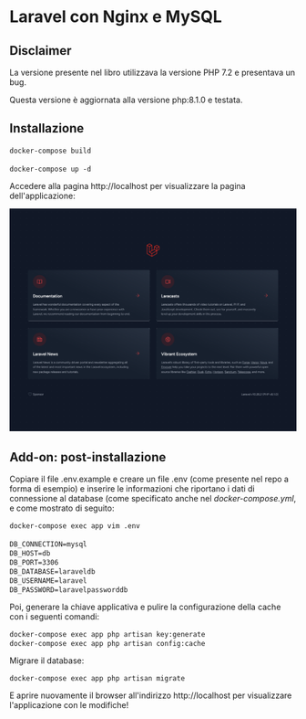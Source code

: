 # Laravel con Nginx e MySQL

## Disclaimer

La versione presente nel libro utilizzava la versione PHP 7.2 e presentava un bug.

Questa versione è aggiornata alla versione php:8.1.0 e testata.

## Installazione

```
docker-compose build

docker-compose up -d
```

Accedere alla pagina http://localhost per visualizzare la pagina dell'applicazione:

![img.png](img.png)

## Add-on: post-installazione

Copiare il file .env.example e creare un file .env (come presente nel repo a forma di esempio) e inserire le 
informazioni che riportano i dati di connessione al database (come specificato anche nel _docker-compose.yml_, e 
come mostrato di seguito:

```
docker-compose exec app vim .env

DB_CONNECTION=mysql
DB_HOST=db
DB_PORT=3306
DB_DATABASE=laraveldb
DB_USERNAME=laravel
DB_PASSWORD=laravelpassworddb
```

Poi, generare la chiave applicativa e pulire la configurazione della cache con i seguenti comandi:

```
docker-compose exec app php artisan key:generate
docker-compose exec app php artisan config:cache
```

Migrare il database:

```
docker-compose exec app php artisan migrate
```

E aprire nuovamente il browser all'indirizzo http://localhost per visualizzare l'applicazione con le modifiche!
